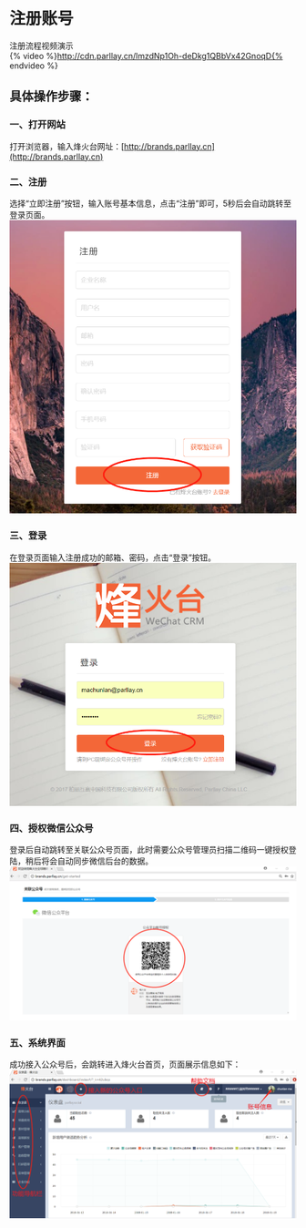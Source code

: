 # 注册账号

注册流程视频演示  
{% video %}http://cdn.parllay.cn/lmzdNp1Oh-deDkg1QBbVx42GnoqD{% endvideo %}

## 具体操作步骤：

### 一、打开网站

打开浏览器，输入烽火台网址：[http://brands.parllay.cn](http://brands.parllay.cn)

### 二、注册

选择“立即注册”按钮，输入账号基本信息，点击“注册”即可，5秒后会自动跳转至登录页面。![](/assets/1516333690%281%29.jpg)

### 三、登录

在登录页面输入注册成功的邮箱、密码，点击“登录”按钮。![](/assets/1516334975%281%29.png)

### 四、授权微信公众号

登录后自动跳转至关联公众号页面，此时需要公众号管理员扫描二维码一键授权登陆，稍后将会自动同步微信后台的数据。![](/assets/1516335190%281%29.png)

### 五、系统界面

成功接入公众号后，会跳转进入烽火台首页，页面展示信息如下：![](/assets/1516335854%281%29.png)


